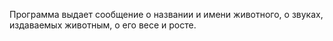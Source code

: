 Программа выдает сообщение о названии и имени животного, о звуках, издаваемых животным, о его весе и росте.
